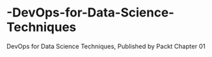 # -DevOps-for-Data-Science-Techniques
 DevOps for Data Science Techniques, Published by Packt
Chapter 01
